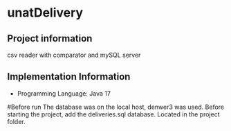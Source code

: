 # unatDelivery
## Project information

csv reader with comparator and mySQL server

## Implementation Information

* Programming Language: Java 17

#Before run 
The database was on the local host, denwer3 was used. 
Before starting the project, add the deliveries.sql database. Located in the project folder.
